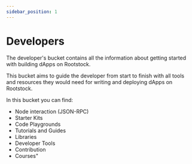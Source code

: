 ```yaml
---
sidebar_position: 1
---
```


# Developers

The developer's bucket contains all
the information about getting started
with building dApps on Rootstock.

This bucket aims to guide the developer
from start to finish with all tools
and resources they would need for writing
and deploying dApps on Rootstock.

In this bucket you can find:
- Node interaction (JSON-RPC)
- Starter Kits
- Code Playgrounds
- Tutorials and Guides
- Libraries
- Developer Tools
- Contribution
- Courses"












